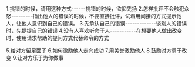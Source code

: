  1.挑错的时候，请用这种方式------挑错的时候，欲抑先扬
  2.怎样批评不会触犯众怒---------指出他人的错误的时候，不要直接批评，试着用间接的方式提示他人，让他人意识到自己的错误。
  3.先承认自己的错误-------------谈别人的错误时，先提提自己的错误
  4.没有人喜欢听命于人-----------在想要他人做出改变时，使用请求帮助的提问方式代替命令的方式

  5.给对方留足面子
  6.如何激励他人走向成功
  7.用美誉激励他人
  8.鼓励对方勇于改变
  9.让对方乐于为你做事